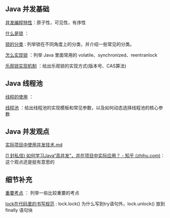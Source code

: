 ## Java 并发基础

[并发编程特性](https://javaguide.cn/java/concurrent/jmm.html#再看并发编程三个重要特性)：原子性，可见性，有序性

[什么是锁](什么是锁.md) ：

[锁的分类](锁的分类.md) : 列举锁在不同角度上的分类，并介绍一些常见的分类。

[怎么实现锁](怎么实现锁.md) ：列举 Java 里面常用的 volatile、synchronized、reentranlock

[乐观锁实现机制](乐观锁实现机制.md) ：给出乐观锁的实现方式(版本号、CAS算法)



## Java 线程池

 [线程的使用](线程的使用.md) ：

 [线程池](线程池.md) ：给出线程池的实现模板和常见参数，以及如何动态选择线程池的核心参数







## Java 并发观点

 [实际项目中使用并发技术.md](实际项目中使用并发技术.md) 

[(1 封私信) 如何学习Java“高并发”，并在项目中实际应用？ - 知乎 (zhihu.com)](https://www.zhihu.com/question/64948142)： 这个观点还是挺有意思的





## 细节补充

 [重要考点](重要考点.md) ： 列举一些比较重要的考点

 [lock在代码里的书写规范](lock在代码里的书写规范.md) : lock.lock() 为什么写到try语句外，lock.unlock() 放到 finally 语句块 